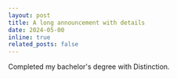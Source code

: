 ```yaml
---
layout: post
title: A long announcement with details
date: 2024-05-00 
inline: true
related_posts: false
---
```


Completed my bachelor's degree with Distinction.


